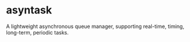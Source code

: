 # asyntask
A lightweight asynchronous queue manager, supporting real-time, timing, long-term, periodic tasks.
